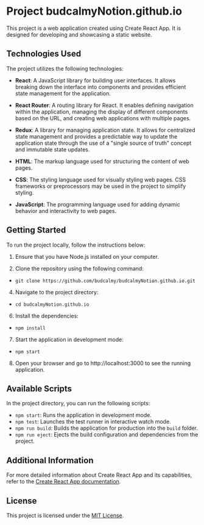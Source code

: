 # Project budcalmyNotion.github.io

This project is a web application created using Create React App. It is designed for developing and showcasing a static website.

## Technologies Used

The project utilizes the following technologies:

- **React**: A JavaScript library for building user interfaces. It allows breaking down the interface into components and provides efficient state management for the application.

- **React Router**: A routing library for React. It enables defining navigation within the application, managing the display of different components based on the URL, and creating web applications with multiple pages.

- **Redux**: A library for managing application state. It allows for centralized state management and provides a predictable way to update the application state through the use of a "single source of truth" concept and immutable state updates.

- **HTML**: The markup language used for structuring the content of web pages.

- **CSS**: The styling language used for visually styling web pages. CSS frameworks or preprocessors may be used in the project to simplify styling.

- **JavaScript**: The programming language used for adding dynamic behavior and interactivity to web pages.

## Getting Started

To run the project locally, follow the instructions below:

1. Ensure that you have Node.js installed on your computer.

2. Clone the repository using the following command:
- `git clone https://github.com/budcalmy/budcalmyNotion.github.io.git`

4. Navigate to the project directory:
- `cd budcalmyNotion.github.io`
6. Install the dependencies:
- `npm install`
7. Start the application in development mode:
- `npm start`
8. Open your browser and go to http://localhost:3000 to see the running application.

## Available Scripts

In the project directory, you can run the following scripts:

- `npm start`: Runs the application in development mode.
- `npm test`: Launches the test runner in interactive watch mode.
- `npm run build`: Builds the application for production into the `build` folder.
- `npm run eject`: Ejects the build configuration and dependencies from the project.

## Additional Information

For more detailed information about Create React App and its capabilities, refer to the [Create React App documentation](https://facebook.github.io/create-react-app/docs).

## License

This project is licensed under the [MIT License](LICENSE).
